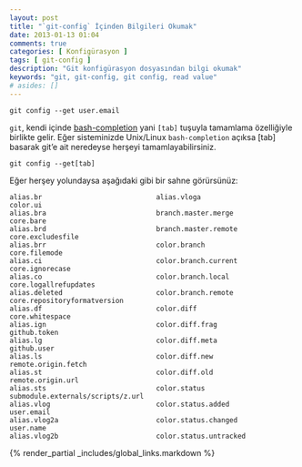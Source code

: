 ```yaml
---
layout: post
title: "`git-config` İçinden Bilgileri Okumak"
date: 2013-01-13 01:04
comments: true
categories: [ Konfigürasyon ]
tags: [ git-config ]
description: "Git konfigürasyon dosyasından bilgi okumak"
keywords: "git, git-config, git config, read value"
# asides: []
---
```


    git config --get user.email

<!-- more -->

`git`, kendi içinde [bash-completion][01] yani `[tab]` tuşuyla tamamlama
özelliğiyle birlikte gelir. Eğer sisteminizde Unix/Linux `bash-completion`
açıksa [tab] basarak git’e ait neredeyse herşeyi tamamlayabilirsiniz.

    git config --get[tab]

Eğer herşey yolundaysa aşağıdaki gibi bir sahne görürsünüz:

    alias.br                            alias.vloga                         color.ui 
    alias.bra                           branch.master.merge                 core.bare 
    alias.brd                           branch.master.remote                core.excludesfile 
    alias.brr                           color.branch                        core.filemode 
    alias.ci                            color.branch.current                core.ignorecase 
    alias.co                            color.branch.local                  core.logallrefupdates 
    alias.deleted                       color.branch.remote                 core.repositoryformatversion 
    alias.df                            color.diff                          core.whitespace 
    alias.ign                           color.diff.frag                     github.token 
    alias.lg                            color.diff.meta                     github.user 
    alias.ls                            color.diff.new                      remote.origin.fetch 
    alias.st                            color.diff.old                      remote.origin.url 
    alias.sts                           color.status                        submodule.externals/scripts/z.url 
    alias.vlog                          color.status.added                  user.email 
    alias.vlog2a                        color.status.changed                user.name 
    alias.vlog2b                        color.status.untracked

{% render_partial _includes/global_links.markdown %}


[01]: http://bash-completion.alioth.debian.org/